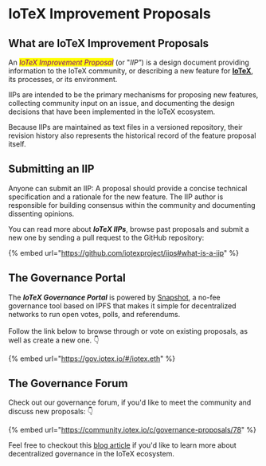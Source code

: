 # IoTeX Improvement Proposals

## What are IoTeX Improvement Proposals

An _<mark style="color:purple;">IoTeX Improvement Proposal</mark>_ (or "_IIP"_) is a design document providing information to the IoTeX community, or describing a new feature for [**IoTeX**](https://iotex.io/), its processes, or its environment.&#x20;

IIPs are intended to be the primary mechanisms for proposing new features, collecting community input on an issue, and documenting the design decisions that have been implemented in the IoTeX ecosystem.

Because IIPs are maintained as text files in a versioned repository, their revision history also represents the historical record of the feature proposal itself.

## Submitting an IIP

Anyone can submit an IIP: A proposal should provide a concise technical specification and a rationale for the new feature. The IIP author is responsible for building consensus within the community and documenting dissenting opinions.

You can read more about _**IoTeX IIPs**_, browse past proposals and submit a new one by sending a pull request to the GitHub repository:

{% embed url="https://github.com/iotexproject/iips#what-is-a-iip" %}

## The Governance Portal

The _**IoTeX Governance Portal**_ is powered by [Snapshot](https://snapshot.org/#/), a no-fee governance tool based on IPFS that makes it simple for decentralized networks to run open votes, polls, and referendums. \
\
Follow the link below to browse through or vote on existing proposals, as well as create a new one. 👇

{% embed url="https://gov.iotex.io/#/iotex.eth" %}

## The Governance Forum

Check out our governance forum, if you'd like to meet the community and discuss new proposals: 👇

{% embed url="https://community.iotex.io/c/governance-proposals/78" %}

Feel free to checkout this [blog article](https://iotex.io/blog/snapshot-voting-decentralized-governance/) if you'd like to learn more about decentralized governance in the IoTeX ecosystem.&#x20;
